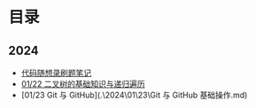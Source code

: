 # 目录

## 2024

- [代码随想录刷题笔记](E:\MyBlog\x5plan-git-blog\Kkq\代码随想录刷题笔记\代码随想录刷题笔记.md)
- [01/22 二叉树的基础知识与递归遍历](./2024/01/22/二叉树的基础知识与递归遍历.md)
- [01/23 Git 与 GitHub](.\2024\01\23\Git 与 GitHub 基础操作.md)

